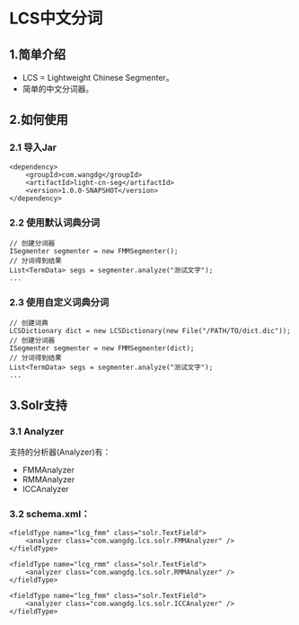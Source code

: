 LCS中文分词
==================

## 1.简单介绍

- LCS = Lightweight Chinese Segmenter。
- 简单的中文分词器。

## 2.如何使用

### 2.1 导入Jar

```
<dependency>
    <groupId>com.wangdg</groupId>
    <artifactId>light-cn-seg</artifactId>
    <version>1.0.0-SNAPSHOT</version>
</dependency>
```


### 2.2 使用默认词典分词

```
// 创建分词器
ISegmenter segmenter = new FMMSegmenter();
// 分词得到结果
List<TermData> segs = segmenter.analyze("测试文字");
...

```

### 2.3 使用自定义词典分词

```
// 创建词典
LCSDictionary dict = new LCSDictionary(new File("/PATH/TO/dict.dic"));
// 创建分词器
ISegmenter segmenter = new FMMSegmenter(dict);
// 分词得到结果
List<TermData> segs = segmenter.analyze("测试文字");
...

```

## 3.Solr支持

### 3.1 Analyzer

支持的分析器(Analyzer)有：

- FMMAnalyzer
- RMMAnalyzer
- ICCAnalyzer

### 3.2 schema.xml：

```
<fieldType name="lcg_fmm" class="solr.TextField">
    <analyzer class="com.wangdg.lcs.solr.FMMAnalyzer" />
</fieldType>

<fieldType name="lcg_rmm" class="solr.TextField">
    <analyzer class="com.wangdg.lcs.solr.RMMAnalyzer" />
</fieldType>

<fieldType name="lcg_fmm" class="solr.TextField">
    <analyzer class="com.wangdg.lcs.solr.ICCAnalyzer" />
</fieldType>
```
